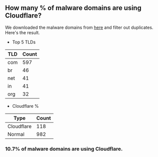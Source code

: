 ## How many % of malware domains are using Cloudflare?


We downloaded the malware domains from [here](https://urlhaus.abuse.ch) and filter out duplicates.
Here's the result.


[//]: # (start replacement)


- Top 5 TLDs

| TLD | Count |
| --- | --- |
| com | 597 |
| br | 46 |
| net | 41 |
| in | 41 |
| org | 32 |


- Cloudflare %

| Type | Count |
| --- | --- |
| Cloudflare | 118 |
| Normal | 982 |


### 10.7% of malware domains are using Cloudflare.